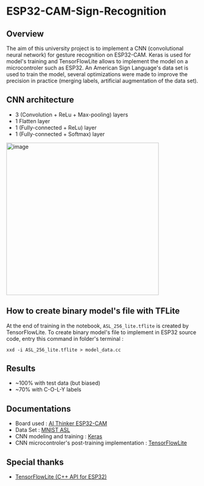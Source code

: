 # ESP32-CAM-Sign-Recognition

## Overview
The aim of this university project is to implement a CNN (convolutional neural network) for gesture recognition on ESP32-CAM. Keras is used for model's training and TensorFlowLite allows to implement the model on a microcontroler such as ESP32. 
An American Sign Language's data set is used to train the model, several optimizations were made to improve the precision in practice (merging labels, artificial augmentation of the data set).

## CNN architecture
- 3 (Convolution + ReLu + Max-pooling) layers
- 1 Flatten layer
- 1 (Fully-connected + ReLu) layer
- 1 (Fully-connected + Softmax) layer

<img width="400" alt="image" src="https://github.com/Sukikui/ESP32-CAM-Sign-Recognition/assets/97752902/15be1e94-d58c-4327-8a5c-3acef009bcb2">

## How to create binary model's file with TFLite
At the end of training in the notebook, `ASL_256_lite.tflite` is created by TensorFlowLite. To create binary model's file to implement in ESP32 source code, entry this command in folder's terminal :
```
xxd -i ASL_256_lite.tflite > model_data.cc
```

## Results
- ~100% with test data (but biased)
- ~70% with C-O-L-Y labels

## Documentations
- Board used : [AI Thinker ESP32-CAM](https://docs.platformio.org/en/latest/boards/espressif32/esp32cam.html#ai-thinker-esp32-cam)
- Data Set : [MNIST ASL](https://www.kaggle.com/datasets/datamunge/sign-language-mnist) 
- CNN modeling and training : [Keras](https://keras.io/api/)
- CNN microcontroler's post-training implementation : [TensorFlowLite](https://www.tensorflow.org/lite/api_docs?hl=fr)

## Special thanks
- [TensorFlowLite (C++ API for ESP32)](https://github.com/tanakamasayuki/Arduino_TensorFlowLite_ESP32)
